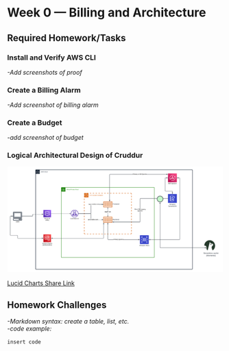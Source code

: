 # Week 0 — Billing and Architecture

## Required Homework/Tasks

### Install and Verify AWS CLI
*-Add screenshots of proof*

### Create a Billing Alarm
*-Add screenshot of billing alarm*

### Create a Budget
*-add screenshot of budget*

### Logical Architectural Design of Cruddur
![Logical Diagram of Cruddur](assets/Homework%20Diagram.png)

[Lucid Charts Share Link](https://lucid.app/lucidchart/a56b97e7-6b7f-43e6-b496-01e90f1e70dc/edit?viewport_loc=-530%2C-356%2C3328%2C1598%2C0_0&invitationId=inv_1a750180-4e62-40b5-bcd1-ee41af686a7b)
## Homework Challenges
*-Markdown syntax: create a table, list, etc.*\
*-code example:*
```
insert code
```
